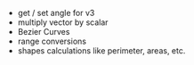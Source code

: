 - get / set angle for v3
- multiply vector by scalar
- Bezier Curves
- range conversions
- shapes calculations like perimeter, areas, etc.
